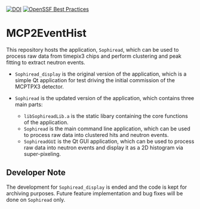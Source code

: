 [![DOI](https://zenodo.org/badge/629073069.svg)](https://zenodo.org/badge/latestdoi/629073069)
[![OpenSSF Best Practices](https://bestpractices.coreinfrastructure.org/projects/7256/badge)](https://bestpractices.coreinfrastructure.org/projects/7256)

MCP2EventHist
=============

This repository hosts the application, `Sophiread`, which can be used to process
raw data from timepix3 chips and perform clustering and peak fitting to extract
neutron events.

- `Sophiread_display` is the original version of the application, which is a
  simple Qt application for test driving the initial commission of the MCPTPX3
  detector.

- `Sophiread` is the updated version of the application, which contains three
  main parts:
  - `libSophireadLib.a` is the static libary containing the core functions of
    the application.
  - `Sophiread` is the main command line application, which can be used to
    process raw data into clustered hits and neutron events.
  - `SophireadGUI` is the Qt GUI application, which can be used to process raw
    data into neutron events and display it as a 2D histogram via super-pixeling.

Developer Note
--------------

The development for `Sophiread_display` is ended and the code is kept for archiving
purposes.
Future feature implementation and bug fixes will be done on `Sophiread` only.
